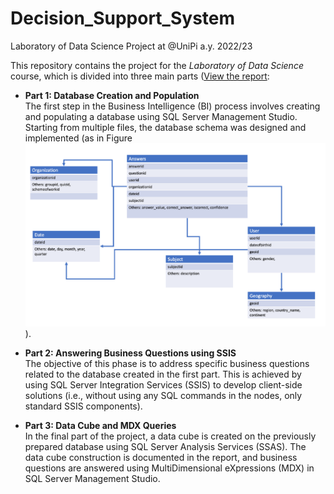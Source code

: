 # Decision_Support_System
Laboratory of Data Science Project at @UniPi a.y. 2022/23

This repository contains the project for the *Laboratory of Data Science* course, which is divided into three main parts ([View the report](./LDS_FinalReport_group17.pdf):

- **Part 1: Database Creation and Population**  
   The first step in the Business Intelligence (BI) process involves creating and populating a database using SQL Server Management Studio. Starting from multiple files, the database schema was designed and implemented (as in Figure ![DB schema](./db_schema.png)).  


- **Part 2: Answering Business Questions using SSIS**  
   The objective of this phase is to address specific business questions related to the database created in the first part. This is achieved by using SQL Server Integration Services (SSIS) to develop client-side solutions (i.e., without using any SQL commands in the nodes, only standard SSIS components).

- **Part 3: Data Cube and MDX Queries**  
   In the final part of the project, a data cube is created on the previously prepared database using SQL Server Analysis Services (SSAS). The data cube construction is documented in the report, and business questions are answered using MultiDimensional eXpressions (MDX) in SQL Server Management Studio.
